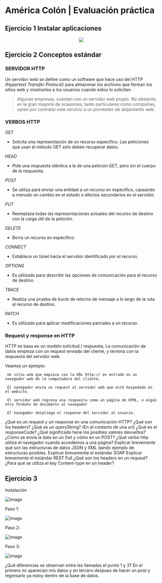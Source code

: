 # América Colón | Evaluación práctica
## Ejercicio 1 Instalar aplicaciones
  
<p align="CENTER">
  <img src="https://user-images.githubusercontent.com/95835522/179066249-ef885dfe-397d-405b-b5e3-bbd409849a22.png" />
</p>

## Ejercicio 2 Conceptos estándar

### SERVIDOR HTTP

Un servidor web se define como un software que hace uso del HTTP _(Hypertext Transfer Protocol)_ para almacenar los archivos que forman los sitios web y mostrarlos a los usuarios cuando estos lo solicitan.

> Algunas empresas, cuentan con un servidor web propio. No obstante, en la gran mayoría de ocasiones, tanto particulares como compañías, optan por contratar este servicio a un proveedor de alojamiento web.


### VERBOS HTTP

*GET*

- Solicita una representación de un recurso específico. Las peticiones que usan el método GET sólo deben recuperar datos.

*HEAD*
-  Pide una respuesta idéntica a la de una petición GET, pero sin el cuerpo de la respuesta.

*POST*
- Se utiliza para enviar una entidad a un recurso en específico, causando a menudo un cambio en el estado o efectos secundarios en el servidor.

*PUT*
- Reemplaza todas las representaciones actuales del recurso de destino con la carga útil de la petición.

*DELETE*
- Borra un recurso en específico.

*CONNECT*
- Establece un túnel hacia el servidor identificado por el recurso.

*OPTIONS*
- Es utilizado para describir las opciones de comunicación para el recurso de destino.

*TRACE*
- Realiza una prueba de bucle de retorno de mensaje a lo largo de la ruta al recurso de destino.

*PATCH*
- Es utilizado para aplicar modificaciones parciales a un recurso.


### Request y response en HTTP
  HTTP se basa en un modelo solicitud / respuesta, La comunicación de datos empieza con un request enviado del cliente, y termina con la respuesta del servidor web.

Veamos un ejemplo:

     Un sitio web que empieza con la URL http:// es entrado en un navegador web de la computadora del cliente.

     El navegador envía un request al servidor web que está hospedado en el website.
   
     El servidor web regresa una respuesta como un página de HTML, o algún otro formato de documento al navegador
    
     El navegador despliega el response del servidor al usuario. 

¿Qué es un request y un response en una comunicación HTTP? ¿Qué son los headers?
¿Qué es un queryString? (En el contexto de una url)
¿Qué es el responseCode? ¿Qué significado tiene los posibles valores devueltos?
¿Cómo se envía la data en un Get y cómo en un POST?
¿Qué verbo http utiliza el navegador cuando accedemos a una página?
Explicar brevemente qué son las estructuras de datos JSON y XML dando ejemplo de
estructuras posibles.
Explicar brevemente el estándar SOAP
Explicar brevemente el estándar REST Full
¿Qué son los headers en un request? ¿Para qué se utiliza el key Content-type en un header?

## Ejercicio 3

Instalación

![image](https://user-images.githubusercontent.com/95835522/178880442-e09d27ac-499e-49d4-b319-5d5f8d80ad5f.png)

Paso 1:

![image](https://user-images.githubusercontent.com/95835522/178883414-28cce583-6634-42b5-8b03-a07b3fa1c987.png)

Paso 2:

![image](https://user-images.githubusercontent.com/95835522/178883460-e0915082-eb10-4ee7-830a-b17ef42ac7d7.png)

Paso 3:

![image](https://user-images.githubusercontent.com/95835522/178883523-9847fdb5-edfb-4856-8b42-7f4facef700b.png)

¿Qué diferencias se observan entre las llamadas el punto 1 y 3?
En el primero no aparecian mis datos y en tercero despues de hacer un post y regresarlo ya estoy dentro de la base de datos.
